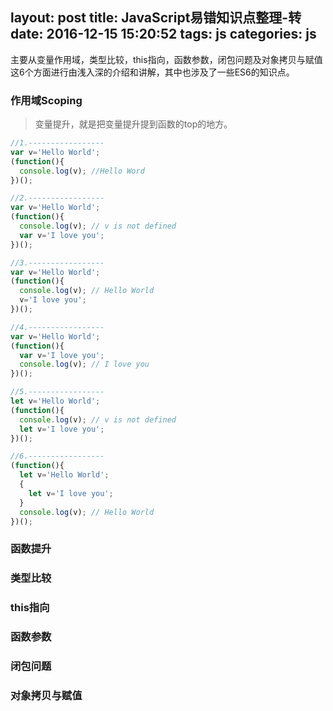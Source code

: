 layout: post
title: JavaScript易错知识点整理-转
date: 2016-12-15 15:20:52
tags: js
categories: js
---

主要从变量作用域，类型比较，this指向，函数参数，闭包问题及对象拷贝与赋值这6个方面进行由浅入深的介绍和讲解，其中也涉及了一些ES6的知识点。

<!-- more -->

### 作用域Scoping
> 变量提升，就是把变量提升提到函数的top的地方。

```javascript
//1.-----------------
var v='Hello World';
(function(){
  console.log(v); //Hello Word
})();

//2.-----------------
var v='Hello World';
(function(){
  console.log(v); // v is not defined
  var v='I love you';
})();

//3.-----------------
var v='Hello World';
(function(){
  console.log(v); // Hello World
  v='I love you';
})();

//4.-----------------
var v='Hello World';
(function(){
  var v='I love you';
  console.log(v); // I love you
})();

//5.-----------------
let v='Hello World';
(function(){
  console.log(v); // v is not defined
  let v='I love you';
})();

//6.-----------------
(function(){
  let v='Hello World';
  {
    let v='I love you';
  }
  console.log(v); // Hello World
})();
```
### 函数提升

### 类型比较

### this指向

### 函数参数

### 闭包问题

### 对象拷贝与赋值